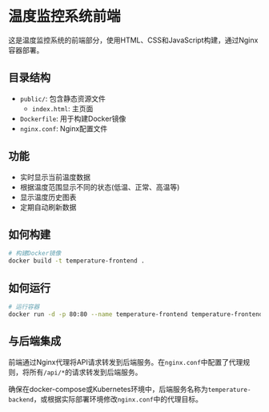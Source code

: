 # 温度监控系统前端

这是温度监控系统的前端部分，使用HTML、CSS和JavaScript构建，通过Nginx容器部署。

## 目录结构

- `public/`: 包含静态资源文件
  - `index.html`: 主页面
- `Dockerfile`: 用于构建Docker镜像
- `nginx.conf`: Nginx配置文件

## 功能

- 实时显示当前温度数据
- 根据温度范围显示不同的状态(低温、正常、高温等)
- 显示温度历史图表
- 定期自动刷新数据

## 如何构建

```bash
# 构建Docker镜像
docker build -t temperature-frontend .
```

## 如何运行

```bash
# 运行容器
docker run -d -p 80:80 --name temperature-frontend temperature-frontend
```

## 与后端集成

前端通过Nginx代理将API请求转发到后端服务。在`nginx.conf`中配置了代理规则，将所有`/api/*`的请求转发到后端服务。

确保在docker-compose或Kubernetes环境中，后端服务名称为`temperature-backend`，或根据实际部署环境修改`nginx.conf`中的代理目标。 